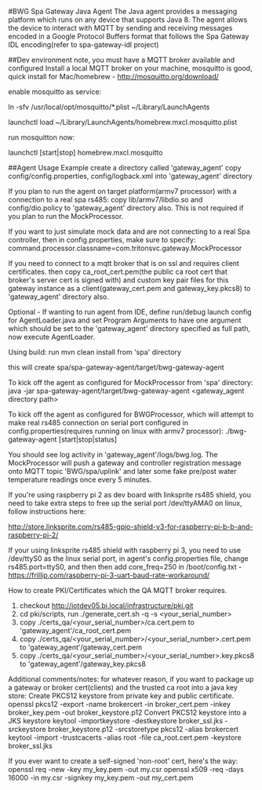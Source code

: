 #BWG Spa Gateway Java Agent
The Java agent provides a messaging platform which runs on any
device that supports Java 8. The agent allows the device to interact with
MQTT by sending and receiving messages encoded
in a Google Protocol Buffers format that follows the Spa Gateway IDL encoding(refer to spa-gateway-idl project)


##Dev environment note, you must have a MQTT broker available and configured
Install a local MQTT broker on your machine, mosquitto is good, quick install for Mac/homebrew - http://mosquitto.org/download/


enable mosquitto as service:

ln -sfv /usr/local/opt/mosquitto/*.plist ~/Library/LaunchAgents

launchctl load ~/Library/LaunchAgents/homebrew.mxcl.mosquitto.plist

run mosquitton now:

launchctl [start|stop] homebrew.mxcl.mosquitto


##Agent Usage Example
create a directory called 'gateway_agent'
copy config/config.properties, config/logback.xml into 'gateway_agent' directory
     
     
If you plan to run the agent on target platform(armv7 processor) with a connection to a real spa rs485:
copy lib/armv7/libdio.so and config/dio.policy to 'gateway_agent' directory also. This is not required 
if you plan to run the MockProcessor.


If you want to just simulate mock data and are not connecting to a real Spa controller,
then in config.properties, make sure to specify:
command.processor.classname=com.tritonsvc.gateway.MockProcessor

If you need to connect to a mqtt broker that is on ssl and requires client certificates.
then copy ca_root_cert.pem(the public ca root cert that broker's server cert is signed with) and custom key pair files 
for this gateway instance as a client(gateway_cert.pem and gateway_key.pkcs8) to 'gateway_agent' directory also.


Optional - If wanting to run agent from IDE, define run/debug launch config for AgentLoader.java and set Program Arguments to have one argument
which should be set to the 'gateway_agent' directory specified as full path, now execute AgentLoader.


Using build: 
run mvn clean install from 'spa' directory


this will create spa/spa-gateway-agent/target/bwg-gateway-agent


To kick off the agent as configured for MockProcessor from 'spa' directory:
java -jar spa-gateway-agent/target/bwg-gateway-agent <gateway_agent directory path>


To kick off the agent as configured for BWGProcessor, which will attempt to make real rs485 connection on 
serial port configured in config.properties(requires running on linux with armv7 processor):
./bwg-gateway-agent [start|stop|status]

You should see log activity in 'gateway_agent'/logs/bwg.log. The MockProcessor will push
a gateway and controller registration message onto MQTT topic 'BWG/spa/uplink' and later some
fake pre/post water temperature readings once every 5 minutes.

If you're using raspberry pi 2 as dev board with linksprite rs485 shield, you need to take extra steps to free up the serial
port /dev/ttyAMA0 on linux, follow instructions here:

http://store.linksprite.com/rs485-gpio-shield-v3-for-raspberry-pi-b-b-and-raspberry-pi-2/

If your using linksprite rs485 shield with raspberry pi 3, you need to use /dev/ttyS0 as the linux serial port,
in agent's config.properties file, change rs485.port=ttyS0, and then then add 
core_freq=250 in /boot/config.txt - https://frillip.com/raspberry-pi-3-uart-baud-rate-workaround/

How to create PKI/Certificates which the QA MQTT broker requires. 
 
1. checkout http://iotdev05.bi.local/infrastructure/pki.git
2. cd pki/scripts, run ./generate_cert.sh -q -s <your_serial_number>
3. copy ./certs_qa/<your_serial_number>/ca.cert.pem to 'gateway_agent'/ca_root_cert.pem
4. copy ./certs_qa/<your_serial_number>/<your_serial_number>.cert.pem to 'gateway_agent'/gateway_cert.pem
5. copy ./certs_qa/<your_serial_number>/<your_serial_number>.key.pkcs8 to 'gateway_agent'/gateway_key.pkcs8


Additional comments/notes:
for whatever reason, if you want to package up a gateway or broker cert(clients) and the trusted ca root into a java key store: 
Create PKCS12 keystore from private key and public certificate.
openssl pkcs12 -export -name brokercert -in broker_cert.pem -inkey broker_key.pem -out broker_keystore.p12
Convert PKCS12 keystore into a JKS keystore
keytool -importkeystore -destkeystore broker_ssl.jks -srckeystore broker_keystore.p12 -srcstoretype pkcs12 -alias brokercert
keytool -import -trustcacerts -alias root -file ca_root.cert.pem -keystore broker_ssl.jks

If you ever want to create a self-signed 'non-root' cert, here's the way:
openssl req -new -key my_key.pem -out my.csr
openssl x509 -req -days 16000 -in my.csr -signkey my_key.pem -out my_cert.pem





    

